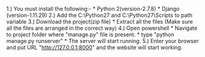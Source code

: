 1.) You must install the following:-
    * Python 2(version-2.7.8)
    * Django (version-1.11.29)
2.) Add the C:\Python27 and C:\Python27\Scripts to path variable
3.) Download the project(zip file)
    * Extract all the files (Make sure all the files are arranged in the correct way)
4.) Open powershell
    * Navigate to project folder where "manage.py" file is present.
    * type "python manage.py runserver"
    * The server will start running.
5.) Enter your browser and put URL "http://127.0.0.1:8000" and the website will start working.
